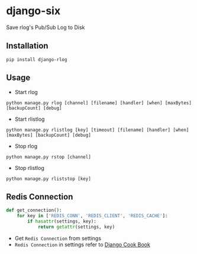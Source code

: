 # django-six
Save rlog's Pub/Sub Log to Disk

## Installation
```
pip install django-rlog
```

## Usage
* Start rlog
```shell
python manage.py rlog [channel] [filename] [handler] [when] [maxBytes] [backupCount] [debug]
```
* Start rlistlog
```shell
python manage.py rlistlog [key] [timeout] [filename] [handler] [when] [maxBytes] [backupCount] [debug]
```
* Stop rlog
```shell
python manage.py rstop [channel]
```
* Stop rlistlog
```shell
python manage.py rliststop [key]
```

## Redis Connection
```python
def get_connection():
    for key in ['REDIS_CONN', 'REDIS_CLIENT', 'REDIS_CACHE']:
        if hasattr(settings, key):
            return getattr(settings, key)
```
  * Get ``Redis Connection`` from settings
  * ``Redis Connection`` in settings refer to [Django Cook Book](https://github.com/xxx-cook-book/django-cook-book/tree/master/Caches/Redis)
